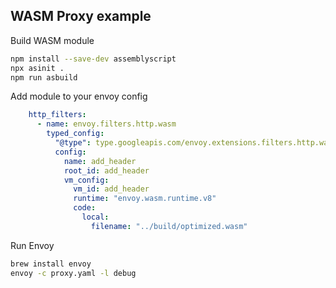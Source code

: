 WASM Proxy example
-----------


Build WASM module
```bash
npm install --save-dev assemblyscript
npx asinit .
npm run asbuild
```


Add module to your envoy config
```yaml
	http_filters:
      - name: envoy.filters.http.wasm
        typed_config:
          "@type": type.googleapis.com/envoy.extensions.filters.http.wasm.v3.Wasm
          config:
            name: add_header
            root_id: add_header
            vm_config:
              vm_id: add_header
              runtime: "envoy.wasm.runtime.v8"
              code:
                local:
                  filename: "../build/optimized.wasm"

```


Run Envoy

```bash
brew install envoy
envoy -c proxy.yaml -l debug 
```
